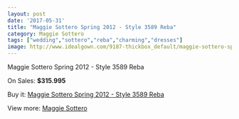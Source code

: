 ```yaml
---
layout: post
date: '2017-05-31'
title: "Maggie Sottero Spring 2012 - Style 3589 Reba"
category: Maggie Sottero
tags: ["wedding","sottero","reba","charming","dresses"]
image: http://www.idealgown.com/9187-thickbox_default/maggie-sottero-spring-2012-style-3589-reba.jpg
---
```

Maggie Sottero Spring 2012 - Style 3589 Reba

On Sales: **$315.995**
<a href="https://www.idealgown.com/en/maggie-sottero/3838-maggie-sottero-spring-2012-style-3589-reba.html"><amp-img layout="responsive" width="600" height="600" src="//www.idealgown.com/9187-thickbox_default/maggie-sottero-spring-2012-style-3589-reba.jpg" alt="Maggie Sottero Spring 2012 - Style 3589 Reba 0" /></a>
<a href="https://www.idealgown.com/en/maggie-sottero/3838-maggie-sottero-spring-2012-style-3589-reba.html"><amp-img layout="responsive" width="600" height="600" src="//www.idealgown.com/9188-thickbox_default/maggie-sottero-spring-2012-style-3589-reba.jpg" alt="Maggie Sottero Spring 2012 - Style 3589 Reba 1" /></a>

Buy it: [Maggie Sottero Spring 2012 - Style 3589 Reba](https://www.idealgown.com/en/maggie-sottero/3838-maggie-sottero-spring-2012-style-3589-reba.html "Maggie Sottero Spring 2012 - Style 3589 Reba")

View more: [Maggie Sottero](https://www.idealgown.com/en/45-maggie-sottero "Maggie Sottero")